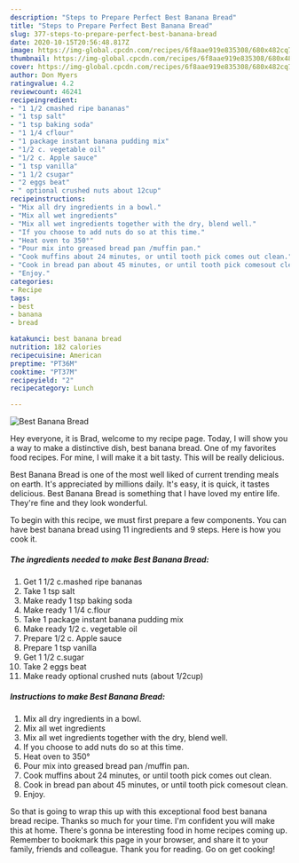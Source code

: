 ```yaml
---
description: "Steps to Prepare Perfect Best Banana Bread"
title: "Steps to Prepare Perfect Best Banana Bread"
slug: 377-steps-to-prepare-perfect-best-banana-bread
date: 2020-10-15T20:56:48.817Z
image: https://img-global.cpcdn.com/recipes/6f8aae919e835308/680x482cq70/best-banana-bread-recipe-main-photo.jpg
thumbnail: https://img-global.cpcdn.com/recipes/6f8aae919e835308/680x482cq70/best-banana-bread-recipe-main-photo.jpg
cover: https://img-global.cpcdn.com/recipes/6f8aae919e835308/680x482cq70/best-banana-bread-recipe-main-photo.jpg
author: Don Myers
ratingvalue: 4.2
reviewcount: 46241
recipeingredient:
- "1 1/2 cmashed ripe bananas"
- "1 tsp salt"
- "1 tsp baking soda"
- "1 1/4 cflour"
- "1 package instant banana pudding mix"
- "1/2 c. vegetable oil"
- "1/2 c. Apple sauce"
- "1 tsp vanilla"
- "1 1/2 csugar"
- "2 eggs beat"
- " optional crushed nuts about 12cup"
recipeinstructions:
- "Mix all dry ingredients in a bowl."
- "Mix all wet ingredients"
- "Mix all wet ingredients together with the dry, blend well."
- "If you choose to add nuts do so at this time."
- "Heat oven to 350°"
- "Pour mix into greased bread pan /muffin pan."
- "Cook muffins about 24 minutes, or until tooth pick comes​ out clean."
- "Cook in bread pan about 45 minutes, or until tooth pick comes​out clean."
- "Enjoy."
categories:
- Recipe
tags:
- best
- banana
- bread

katakunci: best banana bread 
nutrition: 182 calories
recipecuisine: American
preptime: "PT36M"
cooktime: "PT37M"
recipeyield: "2"
recipecategory: Lunch

---
```



![Best Banana Bread](https://img-global.cpcdn.com/recipes/6f8aae919e835308/680x482cq70/best-banana-bread-recipe-main-photo.jpg)

Hey everyone, it is Brad, welcome to my recipe page. Today, I will show you a way to make a distinctive dish, best banana bread. One of my favorites food recipes. For mine, I will make it a bit tasty. This will be really delicious.

Best Banana Bread is one of the most well liked of current trending meals on earth. It's appreciated by millions daily. It's easy, it is quick, it tastes delicious. Best Banana Bread is something that I have loved my entire life. They're fine and they look wonderful.




To begin with this recipe, we must first prepare a few components. You can have best banana bread using 11 ingredients and 9 steps. Here is how you cook it.

<!--inarticleads1-->

##### The ingredients needed to make Best Banana Bread:

1. Get 1 1/2 c.mashed ripe bananas
1. Take 1 tsp salt
1. Make ready 1 tsp baking soda
1. Make ready 1 1/4 c.flour
1. Take 1 package instant banana pudding mix
1. Make ready 1/2 c. vegetable oil
1. Prepare 1/2 c. Apple sauce
1. Prepare 1 tsp vanilla
1. Get 1 1/2 c.sugar
1. Take 2 eggs beat
1. Make ready  optional crushed nuts (about 1/2cup)




<!--inarticleads2-->

##### Instructions to make Best Banana Bread:

1. Mix all dry ingredients in a bowl.
1. Mix all wet ingredients
1. Mix all wet ingredients together with the dry, blend well.
1. If you choose to add nuts do so at this time.
1. Heat oven to 350°
1. Pour mix into greased bread pan /muffin pan.
1. Cook muffins about 24 minutes, or until tooth pick comes​ out clean.
1. Cook in bread pan about 45 minutes, or until tooth pick comes​out clean.
1. Enjoy.




So that is going to wrap this up with this exceptional food best banana bread recipe. Thanks so much for your time. I'm confident you will make this at home. There's gonna be interesting food in home recipes coming up. Remember to bookmark this page in your browser, and share it to your family, friends and colleague. Thank you for reading. Go on get cooking!
